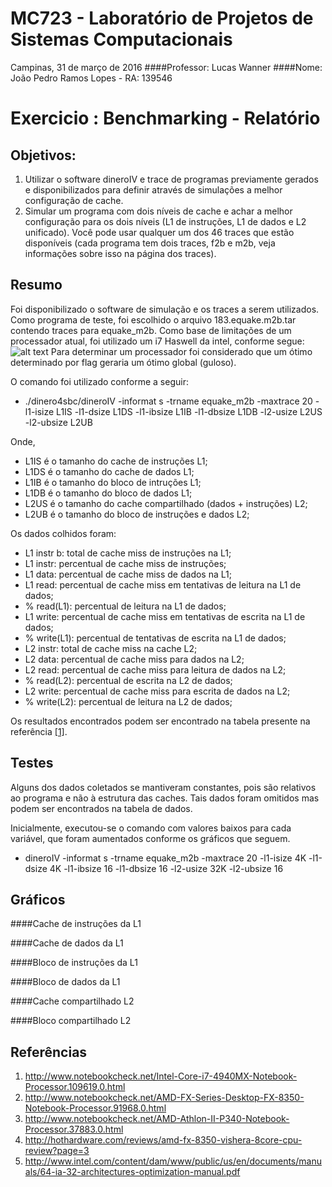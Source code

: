 MC723 - Laboratório de Projetos de Sistemas Computacionais
====
Campinas, 31 de março de 2016
####Professor: Lucas Wanner
####Nome: João Pedro Ramos Lopes - RA: 139546

Exercicio : Benchmarking - Relatório
====
Objetivos:
----
1. Utilizar o software dineroIV e trace de programas previamente gerados e disponibilizados para definir através de simulações a melhor configuração de cache.
2. Simular um programa com dois níveis de cache e achar a melhor configuração para os dois níveis (L1 de instruções, L1 de dados e L2 unificado). Você pode usar qualquer um dos 46 traces que estão disponíveis (cada programa tem dois traces, f2b e m2b, veja informações sobre isso na página dos traces).

Resumo
----
Foi disponibilizado o software de simulação e os traces a serem utilizados. Como programa de teste, foi escolhido o arquivo 183.equake.m2b.tar contendo traces para equake_m2b.
Como base de limitações de um processador atual, foi utilizado um i7 Haswell da intel, conforme segue:
![alt text](https://github.com/jpedrorl/MC723/blob/master/exercicio2/haswell.png "Haswell i7")
Para determinar um processador foi considerado que um ótimo determinado por flag geraria um ótimo global (guloso).

O comando foi utilizado conforme a seguir:

* ./dinero4sbc/dineroIV -informat s -trname equake_m2b -maxtrace 20 -l1-isize L1IS -l1-dsize L1DS -l1-ibsize L1IB -l1-dbsize L1DB -l2-usize L2US -l2-ubsize L2UB

Onde,

* L1IS é o tamanho do cache de instruções L1;
* L1DS é o tamanho do cache de dados L1;
* L1IB é o tamanho do bloco de intruções L1;
* L1DB é o tamanho do bloco de dados L1;
* L2US é o tamanho do cache compartilhado (dados + instruções) L2;
* L2UB é o tamanho do bloco de instruções e dados L2;

Os dados colhidos foram:
* L1 instr b: total de cache miss de instruções na L1;
* L1 instr: percentual de cache miss de instruções;
* L1 data: percentual de cache miss de dados na L1;
* L1 read: percentual de cache miss em tentativas de leitura na L1 de dados;
* % read(L1): percentual de leitura na L1 de dados;
* L1 write: percentual de cache miss em tentativas de escrita na L1 de dados;
* % write(L1): percentual de tentativas de escrita  na L1 de dados;
* L2 instr: total de cache miss na cache L2;
* L2 data: percentual de cache miss para dados na L2;
* L2 read: percentual de cache miss para leitura de dados na L2;
* % read(L2): percentual de escrita na L2 de dados;
* L2 write: percentual de cache miss para escrita de dados na L2;
* % write(L2): percentual de leitura na L2 de dados;

Os resultados encontrados podem ser encontrado na tabela presente na referência [[1]](https://github.com/jpedrorl/MC723/blob/master/exercicio2/rawData.pdf).


Testes
----
Alguns dos dados coletados se mantiveram constantes, pois são relativos ao programa e não à estrutura das caches. Tais dados foram omitidos mas podem ser encontrados na tabela de dados.

Inicialmente, executou-se o comando com valores baixos para cada variável, que foram aumentados conforme os gráficos que seguem. 

* dineroIV -informat s -trname equake_m2b -maxtrace 20 -l1-isize 4K -l1-dsize 4K -l1-ibsize 16 -l1-dbsize 16 -l2-usize 32K -l2-ubsize 16


Gráficos
----
####Cache de instruções da L1

####Cache de dados da L1

####Bloco de instruções da L1

####Bloco de dados da L1

####Cache compartilhado L2

####Bloco compartilhado L2

Referências
----
1. http://www.notebookcheck.net/Intel-Core-i7-4940MX-Notebook-Processor.109619.0.html
2. http://www.notebookcheck.net/AMD-FX-Series-Desktop-FX-8350-Notebook-Processor.91968.0.html
3. http://www.notebookcheck.net/AMD-Athlon-II-P340-Notebook-Processor.37883.0.html
4. http://hothardware.com/reviews/amd-fx-8350-vishera-8core-cpu-review?page=3
5. http://www.intel.com/content/dam/www/public/us/en/documents/manuals/64-ia-32-architectures-optimization-manual.pdf